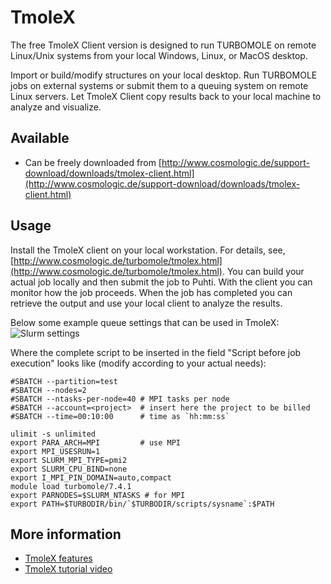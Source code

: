 # TmoleX

The free TmoleX Client version is designed to run TURBOMOLE on remote Linux/Unix systems from your local Windows, Linux, or MacOS desktop.

Import or build/modify structures on your local desktop. Run TURBOMOLE jobs on external systems or submit them to a queuing system on remote Linux servers. Let TmoleX Client copy results back to your local machine to analyze and visualize.

## Available

- Can be freely downloaded from
 [http://www.cosmologic.de/support-download/downloads/tmolex-client.html](http://www.cosmologic.de/support-download/downloads/tmolex-client.html)   


## Usage

Install the TmoleX client on your local workstation. For details, see, [http://www.cosmologic.de/turbomole/tmolex.html](http://www.cosmologic.de/turbomole/tmolex.html). You can build your actual job locally and then submit the job to Puhti. With the client you can monitor how the job proceeds. When the job has completed you can retrieve the output and use your local client to analyze the results.

 Below some example queue settings that can be used in TmoleX:
![Slurm settings](/img/tmolex_submit.png)
   
Where the complete script to be inserted in  the field "Script before job execution" looks like (modify according to your actual needs):
```
#SBATCH --partition=test
#SBATCH --nodes=2
#SBATCH --ntasks-per-node=40 # MPI tasks per node
#SBATCH --account=<project>  # insert here the project to be billed 
#SBATCH --time=00:10:00      # time as `hh:mm:ss`

ulimit -s unlimited
export PARA_ARCH=MPI         # use MPI 
export MPI_USESRUN=1
export SLURM_MPI_TYPE=pmi2
export SLURM_CPU_BIND=none
export I_MPI_PIN_DOMAIN=auto,compact
module load turbomole/7.4.1
export PARNODES=$SLURM_NTASKS # for MPI
export PATH=$TURBODIR/bin/`$TURBODIR/scripts/sysname`:$PATH

```

## More information
-   [TmoleX features](http://www.cosmologic.de/turbomole/tmolex/tmolex-features.html)
-   [TmoleX tutorial video](http://www.cosmologic.de/turbomole/tmolex/online-video-tutorial.html)

